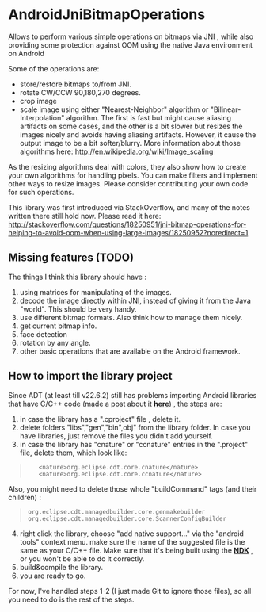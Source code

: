AndroidJniBitmapOperations
==========================

Allows to perform various simple operations on bitmaps via JNI , while also providing some protection against OOM using the native Java environment on Android

Some of the operations are:
 - store/restore bitmaps to/from JNI.
 - rotate CW/CCW 90,180,270 degrees.
 - crop image
 - scale image using either "Nearest-Neighbor" algorithm or "Bilinear-Interpolation" algorithm.
 The first is fast but might cause aliasing artifacts on some cases, and the other is a bit slower but resizes the images nicely and avoids having aliasing artifacts. 
 However, it cause the output image to be a bit softer/blurry. 
 More information about those algorithms here:
 http://en.wikipedia.org/wiki/Image_scaling
 
As the resizing algorithms deal with colors, they also show how to create your own algorithms for handling pixels. 
You can make filters and implement other ways to resize images. Please consider contributing your own code for such operations.

This library was first introduced via StackOverflow, and many of the notes written there still hold now.
Please read it here:
http://stackoverflow.com/questions/18250951/jni-bitmap-operations-for-helping-to-avoid-oom-when-using-large-images/18250952?noredirect=1

Missing features (TODO)
-----------------------

The things I think this library should have :

 1. using matrices for manipulating of the images.
 2. decode the image directly within JNI, instead of giving it from the Java "world". This should be very handy.
 3. use different bitmap formats. Also think how to manage them nicely.                                                            
 4. get current bitmap info.
 5. face detection
 6. rotation by any angle. 
 7. other basic operations that are available on the Android framework.

How to import the library project
---------------------------------
Since ADT (at least till v22.6.2) still has problems importing Android libraries that have C/C++ code (made a post about it [**here**][1]) , the steps are:

 1. in case the library has a ".cproject" file , delete it. 
 2. delete folders "libs","gen","bin",obj" from the library folder. In case you have libraries, just remove the files you didn't add yourself.
 3. in case the library has "cnature" or "ccnature" entries in the ".project" file, delete them, which look like:

 >  	  <nature>org.eclipse.cdt.core.cnature</nature>
 >  	  <nature>org.eclipse.cdt.core.ccnature</nature>

  Also, you might need to delete those whole "buildCommand" tags (and their children) :

  >     org.eclipse.cdt.managedbuilder.core.genmakebuilder
  >     org.eclipse.cdt.managedbuilder.core.ScannerConfigBuilder

 4. right click the library, choose "add native support..." via the "android tools" context menu. make sure the name of the suggested file is the same as your C/C++ file. Make sure that it's being built using the [**NDK**][2] , or you won't be able to do it correctly.
 5. build&compile the library. 
 6. you are ready to go.


For now, I've handled steps 1-2 (I just made Git to ignore those files), so all you need to do is the rest of the steps.


 [1]: http://stackoverflow.com/questions/22263253/how-to-correctly-import-an-android-library-with-jni-code/22956790?noredirect=1#comment35057887_22956790

 [2]: https://developer.android.com/tools/sdk/ndk/index.html
